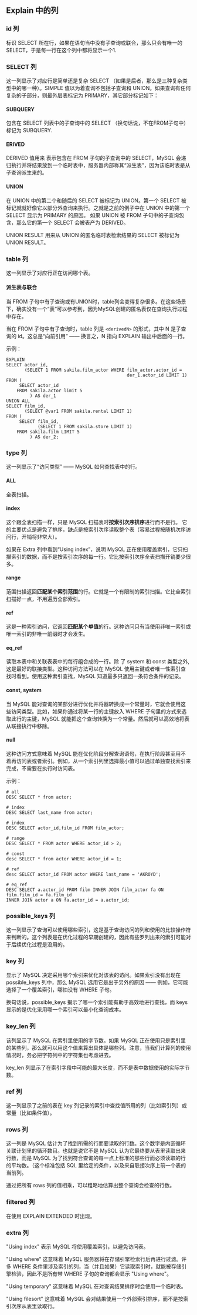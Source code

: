 ## Explain 中的列

### id 列
标识 SELECT 所在行，如果在语句当中没有子查询或联合，那么只会有唯一的SELECT，于是每一行在这个列中都将显示一个1.



### SELECT 列
这一列显示了对应行是简单还是复杂 SELECT （如果是后者，那么是三种复杂类型中的哪一种）。SIMPLE 值以为着查询不包括子查询和 UNION。如果查询有任何复杂的子部分，则最外层表标记为 PRIMARY，其它部分标记如下：

#### SUBQUERY
包含在 SELECT 列表中的子查询中的 SELECT （换句话说，不在FROM子句中）标记为 SUBQUERY.

#### ERIVED
DERIVED 值用来 表示包含在 FROM 子句的子查询中的 SELECT，MySQL 会递归执行并将结果放到一个临时表中，服务器内部称其“派生表”，因为该临时表是从子查询派生来的。

#### UNION
在 UNION 中的第二个和随后的 SELECT 被标记为 UNION。第一个 SELECT 被标记就就好像它以部分外查询来执行。之就是之前的例子中在 UNION 中的第一个 SELECT 显示为 PRIMARY 的原因。
如果 UNION 被 FROM 子句中的子查询包含，那么它的第一个 SELECT 会被表产为 DERIVED。

UNION RESULT
用来从 UNION 的匿名临时表检索结果的 SELECT 被标记为 UNION RESULT。



### table 列
这一列显示了对应行正在访问哪个表。

#### 派生表与联合
当 FROM 子句中有子查询或有UNION时，table列会变得复杂很多。在这些场景下，确实没有一个“表”可以参考到，因为MySQL创建的匿名表仅在查询执行过程中存在。

当在 FROM 子句中有子查询时，table 列是 `<derivedN>` 的形式，其中 N 是子查询的 id。这总是“向前引用” —— 换言之，N 指向 EXPLAIN 输出中后面的一行。

示例：
```
EXPLAIN
SELECT actor_id,
       (SELECT 1 FROM sakila.film_actor WHERE film_actor.actor_id =
                                              der_1.actor_id LIMIT 1)
FROM (
     SELECT actor_id
    FROM sakila.actor limit 5
         ) AS der_1
UNION ALL
SELECT film_id,
       (SELECT @var1 FROM sakila.rental LIMIT 1)
FROM (
     SELECT film_id,
            (SELECT 1 FROM sakila.store LIMIT 1)
    FROM sakila.film LIMIT 5
         ) AS der_2;
```



### type 列
这一列显示了“访问类型” —— MySQL 如何查找表中的行。

#### ALL
全表扫描。

#### index
这个跟全表扫描一样，只是 MySQL 扫描表时**按索引次序排序**进行而不是行。
它的主要优点是避免了排序，缺点是按索引次序读取整个表（容易过程按随机次序访问行，开销将非常大）。

如果在 Extra 列中看到“Using index”，说明 MySQL 正在使用覆盖索引，它只扫描索引的数据，而不是按索引次序的每一行。它比按索引次序全表扫描开销要少很多。

#### range
范围扫描返回**匹配某个索引范围**的行。它就是一个有限制的索引扫描。它比全索引扫描好一点，不用遍历全部索引。

#### ref
这是一种索引访问，它返回**匹配某个单值**的行。这种访问只有当使用非唯一索引或唯一索引的非唯一前缀时才会发生。

#### eq_ref
读取本表中和关联表表中的每行组合成的一行。除 了 system 和 const 类型之外, 这是最好的联接类型。这种访问方法可以在 MySQL 使用主键或者唯一性索引查找时看到。使用这种索引查找，MySQL 知道最多只返回一条符合条件的记录。

#### const, system
当 MySQL 能对查询的某部分进行优化并将器转换成一个常量时，它就会使用这些访问类型。比如，如果你通过将某一行的主键放入 WHERE 子句里的方式来选取此行的主键，MySQL 就能把这个查询转换为一个常量。然后就可以高效地将表从联接执行中移除。

#### null
这种访问方式意味着 MySQL 能在优化阶段分解查询语句，在执行阶段甚至用不着再访问表或者索引。例如，从一个索引列里选择最小值可以通过单独查找索引来完成，不需要在执行时访问表。

示例：
```
# all
DESC SELECT * from actor;

# index
DESC SELECT last_name from actor;

# index
DESC SELECT actor_id,film_id FROM film_actor;

# range
DESC SELECT * FROM actor WHERE actor_id > 2;

# const
desc SELECT * from actor WHERE actor_id = 1;

# ref
desc SELECT actor_id FROM actor WHERE last_name = 'AKROYD';

# eq_ref
DESC SELECT a.actor_id FROM film INNER JOIN film_actor fa ON film.film_id = fa.film_id
INNER JOIN actor a ON fa.actor_id = a.actor_id;
```


### possible_keys 列
这一列显示了查询可以使用哪些索引，这是基于查询访问的列和使用的比较操作符来判断的。这个列表是在优化过程的早期创建的，因此有些罗列出来的索引可能对于后续优化过程是没用的。



### key 列
显示了 MySQL 决定采用哪个索引来优化对该表的访问。如果索引没有出现在 possible_keys 列中，那么 MySQL 选用它是出于另外的原因 —— 例如，它可能选择了一个覆盖索引，哪怕没有 WHERE 子句。

换句话说，possible_keys 揭示了哪一个索引能有助于高效地进行查找，而 keys 显示的是优化采用哪一个索引可以最小化查询成本。



### key_len 列
该列显示了 MySQL 在索引里使用的字节数。如果 MySQL 正在使用只是索引里的某些列，那么就可以用这个值来算出具体是哪些列。注意，当我们计算列的使用情况时，务必把字符列中的字符集也考虑进去。

key_len 列显示了在索引字段中可能的最大长度，而不是表中数据使用的实际字节数。



### ref 列
这一列显示了之前的表在 key 列记录的索引中查找值所用的列（比如索引列）或常量（比如条件值）。



### rows 列
这一列是 MySQL 估计为了找到所需的行而要读取的行数。这个数字是内嵌循环关联计划里的循环数目。也就是说它不是 MySQL 认为它最终要从表里读取出来行数，而是 MySQL 为了找到符合查询的每一点上标准的那些行而必须读取的行的平均数。（这个标准包括 SQL 里给定的条件，以及来自联接次序上前一个表的当前列。

通过把所有 rows 列的值相乘，可以粗略地估算出整个查询会检查的行数。



### filtered 列
在使用 EXPLAIN EXTENDED 时出现。



### extra 列

"Using index"
表示 MySQL 将使用覆盖索引，以避免访问表。

"Using where"
这意味着 MySQL 服务器将在存储引擎检索行后再进行过滤。许多 WHERE 条件里涉及索引的列，当（并且如果）它读取索引时，就能被存储引擎检验，因此不是所有带 WHERE 子句的查询都会显示 "Using where"。

"Using temporary"
这意味着 MySQL 在对查询结果排序时会使用一个临时表。

"Using filesort"
这意味着 MySQL 会对结果使用一个外部索引排序，而不是按索引次序从表里读取行。
